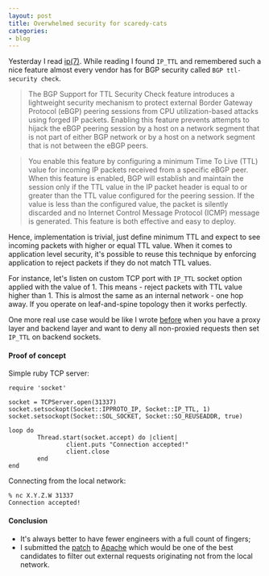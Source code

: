 ```yaml
---
layout: post
title: Overwhelmed security for scaredy-cats
categories:
- blog
---
```


Yesterday I read [ip(7)](http://man7.org/linux/man-pages/man7/ip.7.html). While reading I found `IP_TTL` and remembered such a nice feature almost every vendor has for BGP security called `BGP ttl-security check`.

>The BGP Support for TTL Security Check feature introduces a lightweight security mechanism to protect external Border Gateway Protocol (eBGP) peering sessions from CPU utilization-based attacks using forged IP packets. Enabling this feature prevents attempts to hijack the eBGP peering session by a host on a network segment that is not part of either BGP network or by a host on a network segment that is not between the eBGP peers.

>You enable this feature by configuring a minimum Time To Live (TTL) value for incoming IP packets received from a specific eBGP peer. When this feature is enabled, BGP will establish and maintain the session only if the TTL value in the IP packet header is equal to or greater than the TTL value configured for the peering session. If the value is less than the configured value, the packet is silently discarded and no Internet Control Message Protocol (ICMP) message is generated. This feature is both effective and easy to deploy.

Hence, implementation is trivial, just define minimum TTL and expect to see incoming packets with higher or equal TTL value. When it comes to application level security, it's possible to reuse this technique by enforcing application to reject packets if they do not match TTL values.

For instance, let's listen on custom TCP port with `IP_TTL` socket option applied with the value of 1. This means - reject packets with TTL value higher than 1. This is almost the same as an internal network - one hop away. If you operate on leaf-and-spine topology then it works perfectly.

One more real use case would be like I wrote [before](http://donatas.net/blog/2017/04/20/http-request-validation/) when you have a proxy layer and backend layer and want to deny all non-proxied requests then set `IP_TTL` on backend sockets.

#### Proof of concept

Simple ruby TCP server:

```
require 'socket'

socket = TCPServer.open(31337)
socket.setsockopt(Socket::IPPROTO_IP, Socket::IP_TTL, 1)
socket.setsockopt(Socket::SOL_SOCKET, Socket::SO_REUSEADDR, true)

loop do
        Thread.start(socket.accept) do |client|
                client.puts "Connection accepted!"
                client.close
        end
end
```

Connecting from the local network:
```
% nc X.Y.Z.W 31337
Connection accepted!
```

#### Conclusion

* It's always better to have fewer engineers with a full count of fingers;
* I submitted the [patch](https://lists.apache.org/thread.html/27fc46427e5f7aa6b86c5490eb127f0a6d74fecce32d70c62c038749@%3Cdev.httpd.apache.org%3E) to [Apache](http://httpd.apache.org/) which would be one of the best candidates to filter out external requests originating not from the local network.

